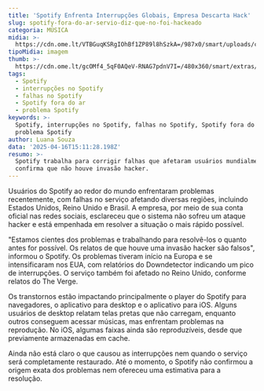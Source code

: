```yaml
---
title: 'Spotify Enfrenta Interrupções Globais, Empresa Descarta Hack'
slug: spotify-fora-do-ar-servio-diz-que-no-foi-hackeado
categoria: MÚSICA
midia: >-
  https://cdn.ome.lt/VTBGuqKSRgIOhBf1ZP89l8hSzkA=/987x0/smart/uploads/conteudo/fotos/OMELETE_CAPA_-_2025-04-16T114931.200.png
tipoMidia: imagem
thumb: >-
  https://cdn.ome.lt/gcOMf4_5qF0AQeV-RNAG7pdnV7I=/480x360/smart/extras/conteudos/omelete_THUMB_-_2025-04-16T114917.604.png
tags:
  - Spotify
  - interrupções no Spotify
  - falhas no Spotify
  - Spotify fora do ar
  - problema Spotify
keywords: >-
  Spotify, interrupções no Spotify, falhas no Spotify, Spotify fora do ar,
  problema Spotify
author: Luana Souza
data: '2025-04-16T15:11:28.198Z'
resumo: >-
  Spotify trabalha para corrigir falhas que afetaram usuários mundialmente e
  confirma que não houve invasão hacker.
---
```


Usuários do Spotify ao redor do mundo enfrentaram problemas recentemente, com falhas no serviço afetando diversas regiões, incluindo Estados Unidos, Reino Unido e Brasil. A empresa, por meio de sua conta oficial nas redes sociais, esclareceu que o sistema não sofreu um ataque hacker e está empenhada em resolver a situação o mais rápido possível.

"Estamos cientes dos problemas e trabalhando para resolvê-los o quanto antes for possível. Os relatos de que houve uma invasão hacker são falsos", informou o Spotify. Os problemas tiveram início na Europa e se intensificaram nos EUA, com relatórios do Downdetector indicando um pico de interrupções. O serviço também foi afetado no Reino Unido, conforme relatos do The Verge.

Os transtornos estão impactando principalmente o player do Spotify para navegadores, o aplicativo para desktop e o aplicativo para iOS. Alguns usuários de desktop relatam telas pretas que não carregam, enquanto outros conseguem acessar músicas, mas enfrentam problemas na reprodução. No iOS, algumas faixas ainda são reproduzíveis, desde que previamente armazenadas em cache.

Ainda não está claro o que causou as interrupções nem quando o serviço será completamente restaurado. Até o momento, o Spotify não confirmou a origem exata dos problemas nem ofereceu uma estimativa para a resolução.
